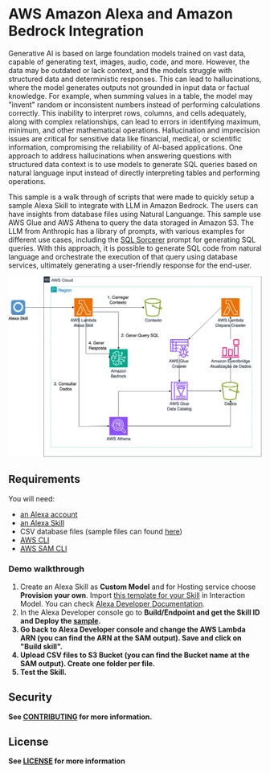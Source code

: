 # AWS Amazon Alexa and Amazon Bedrock Integration

Generative AI is based on large foundation models trained on vast data, capable of generating text, images,
audio, code, and more. However, the data may be outdated or lack context, and the models struggle with structured
data and deterministic responses. This can lead to hallucinations, where the model generates outputs not grounded
in input data or factual knowledge. For example, when summing values in a table, the model may "invent" random or
inconsistent numbers instead of performing calculations correctly. This inability to interpret rows, columns, and
cells adequately, along with complex relationships, can lead to errors in identifying maximum, minimum, and other
mathematical operations. Hallucination and imprecision issues are critical for sensitive data like financial, medical,
or scientific information, compromising the reliability of AI-based applications. One approach to address
hallucinations when answering questions with structured data context is to use models to generate SQL queries based on
natural language input instead of directly interpreting tables and performing operations.

This sample is a walk through of scripts that were made to quickly setup a sample Alexa Skill to integrate with LLM
in Amazon Bedrock. The users can have insights from database files using Natural Languange. This sample use AWS Glue
and AWS Athena to query the data storaged in Amazon S3. The LLM from Anthropic has a library of prompts, with various
examples for different use cases, including the [SQL Sorcerer](https://docs.anthropic.com/en/prompt-library/sql-sorcerer)
prompt for generating SQL queries. With this approach, it is possible to generate SQL code from natural language
and orchestrate the execution of that query using database services, ultimately generating a user-friendly response for the end-user.

<p align="center">
<img src="/images/alexa-bedrock-integration.png" width="550">
</p>

## Requirements

You will need:

- [an Alexa account](https://alexa.amazon.com/)
- [an Alexa Skill](https://developer.amazon.com/alexa/console/ask)
- CSV database files (sample files can found [here](https://moduloextratorpnp.mec.gov.br/))
- [AWS CLI](https://docs.aws.amazon.com/pt_br/cli/latest/userguide/getting-started-install.html)
- [AWS SAM CLI](https://docs.aws.amazon.com/serverless-application-model/latest/developerguide/install-sam-cli.html)

### Demo walkthrough

1. Create an Alexa Skill as **Custom Model** and for Hosting service choose **Provision your own**. Import [this template for your Skill](./alexa/skill.json) in Interaction Model. You can check [Alexa Developer Documentation](https://developer.amazon.com/en-US/docs/alexa/custom-skills/steps-to-build-a-custom-skill.html).
2. In the Alexa Developer console go to <b>Build/Endpoint<b> and get the <b>Skill ID</b> and Deploy the [sample](./src/README.md).
3. Go back to Alexa Developer console and change the <b>AWS Lambda ARN</b> (you can find the ARN at the SAM output). Save and click on "Build skill".
4. Upload CSV files to S3 Bucket (you can find the Bucket name at the SAM output). Create one folder per file.
5. Test the Skill.

## Security

See [CONTRIBUTING](CONTRIBUTING.md#security-issue-notifications) for more information.

## License

See [LICENSE](LICENSE) for more information
